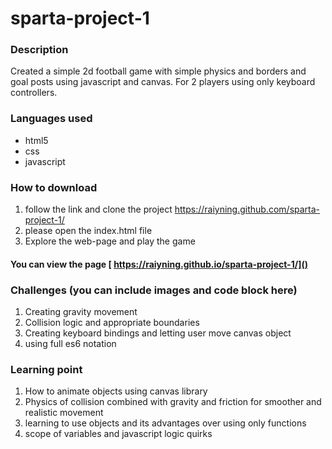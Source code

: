 # sparta-project-1
### Description
Created a simple 2d football game with simple physics and borders and goal posts using javascript and canvas. For 2 players using only keyboard controllers.
 
### Languages used
* html5
* css
* javascript
 
### How to download
1. follow the link and clone the project https://raiyning.github.com/sparta-project-1/
2. please open the index.html file 
3. Explore the web-page and play the game
 
#### You can view the page [ https://raiyning.github.io/sparta-project-1/]()
 
### Challenges (you can include images and code block here)
1. Creating gravity movement 
2. Collision logic and appropriate boundaries 
3. Creating keyboard bindings and letting user move canvas object
4. using full es6 notation 
 
### Learning point
1. How to animate objects using canvas library 
2. Physics of collision combined with gravity and friction for smoother and realistic movement
3. learning to use objects and its advantages over using only functions
4. scope of variables and javascript logic quirks 